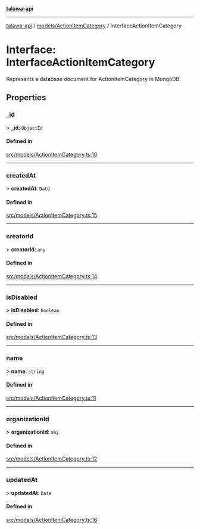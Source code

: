 [**talawa-api**](../../../README.md)

***

[talawa-api](../../../modules.md) / [models/ActionItemCategory](../README.md) / InterfaceActionItemCategory

# Interface: InterfaceActionItemCategory

Represents a database document for ActionItemCategory in MongoDB.

## Properties

### \_id

\> **\_id**: `ObjectId`

#### Defined in

[src/models/ActionItemCategory.ts:10](https://github.com/PalisadoesFoundation/talawa-api/blob/4b5c74fd36bcfc2e36f3a06b67d517e865c188be/src/models/ActionItemCategory.ts#L10)

***

### createdAt

\> **createdAt**: `Date`

#### Defined in

[src/models/ActionItemCategory.ts:15](https://github.com/PalisadoesFoundation/talawa-api/blob/4b5c74fd36bcfc2e36f3a06b67d517e865c188be/src/models/ActionItemCategory.ts#L15)

***

### creatorId

\> **creatorId**: `any`

#### Defined in

[src/models/ActionItemCategory.ts:14](https://github.com/PalisadoesFoundation/talawa-api/blob/4b5c74fd36bcfc2e36f3a06b67d517e865c188be/src/models/ActionItemCategory.ts#L14)

***

### isDisabled

\> **isDisabled**: `boolean`

#### Defined in

[src/models/ActionItemCategory.ts:13](https://github.com/PalisadoesFoundation/talawa-api/blob/4b5c74fd36bcfc2e36f3a06b67d517e865c188be/src/models/ActionItemCategory.ts#L13)

***

### name

\> **name**: `string`

#### Defined in

[src/models/ActionItemCategory.ts:11](https://github.com/PalisadoesFoundation/talawa-api/blob/4b5c74fd36bcfc2e36f3a06b67d517e865c188be/src/models/ActionItemCategory.ts#L11)

***

### organizationId

\> **organizationId**: `any`

#### Defined in

[src/models/ActionItemCategory.ts:12](https://github.com/PalisadoesFoundation/talawa-api/blob/4b5c74fd36bcfc2e36f3a06b67d517e865c188be/src/models/ActionItemCategory.ts#L12)

***

### updatedAt

\> **updatedAt**: `Date`

#### Defined in

[src/models/ActionItemCategory.ts:16](https://github.com/PalisadoesFoundation/talawa-api/blob/4b5c74fd36bcfc2e36f3a06b67d517e865c188be/src/models/ActionItemCategory.ts#L16)

